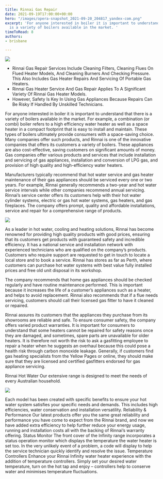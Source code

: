 ```yaml
---
title: Rinnai Gas Repair
date: 2021-09-19T17:00:00+00:00
hero: "/images/opera-snapshot_2021-09-20_204817_yandex-com.png"
excerpt: 'For anyone interested in boiler it is important to understand that there
  is a variety of boilers available in the market. '
timeToRead: 8
authors:
- brisbane

---
```

![](https://web.archive.org/web/20210303115206im_/https://gasplumbersbrisbane.com.au/content/images/2021/02/download--7-.png)

* Rinnai Gas Repair Services Include Cleaning Filters, Cleaning Flues On Flued Heater Models, And Cleaning Burners And Checking Pressure. This Also Includes Gas Heater Repairs And Servicing Of Portable Gas Heaters.
* Rinnai Gas Heater Service And Gas Repair Applies To A Significant Variety Of Rinnai Gas Heater Models.
* However, Safety Is Key In Using Gas Appliances Because Repairs Can Be Risky If Handled By Unskilled Technicians.

For anyone interested in boiler it is important to understand that there is a variety of boilers available in the market. For example, a combination (or combi) boiler refers to a high efficiency water heater as well as a space heater in a compact footprint that is easy to install and maintain. These types of boilers ultimately provide consumers with a space-saving choice. Many companies offer such products, and Rinnai is one of the innovative companies that offers its customers a variety of boilers. These appliances are also cost-effective, saving customers on significant amounts of money. Gas companies offer various products and services that include installation and servicing of gas appliances, installation and conversion of LPG gas, and provision of high quality and high-efficiency water heaters.

Manufacturers typically recommend that hot water service and gas heater maintenance of their gas appliances should be serviced every one or two years. For example, Rinnai generally recommends a two-year and hot water service intervals while other companies recommend annual servicing. Rinnai’s service center offers its customers help with their hot water cylinder systems, electric or gas hot water systems, gas heaters, and gas fireplaces. The company offers prompt, quality and affordable installations, service and repair for a comprehensive range of products.

![](https://web.archive.org/web/20210303115206im_/https://gasplumbersbrisbane.com.au/content/images/2021/02/download--9--2.png)

As a leader in hot water, cooling and heating solutions, Rinnai has become renowned for providing high quality products with good prices, ensuring that its customers get products with guaranteed safety and incredible efficiency. It has a national service and installation network with experienced technicians who are qualified on the company’s products. Customers who require support are requested to get in touch to locate a local store and to book a service. Rinnai has stores as far as Perth, where customers can purchase hot water systems with best value fully installed prices and free old unit disposal in its workshop.

The company recommends that home gas appliances should be checked regularly and have routine maintenance performed. This is important because it increases the life of a customer’s appliances such as a heater, and helps to avoid replacement. Rinnai also recommends that if a flue needs servicing, customers should call their licensed gas fitter to have it cleaned or repaired.

Rinnai assures its customers that the appliances they purchase from its showrooms are reliable and safe. To ensure consumer safety, the company offers varied product warranties. It is important for consumers to understand that some heaters cannot be repaired for safety reasons once they are damaged, and sometimes, spare parts are unavailable for older heaters. It is therefore not worth the risk to ask a gasfitting employee to repair a heater when he suggests an overhaul because this could pose a health risk through carbon monoxide leakage. Generally, if customers find gas heating specialists from the Yellow Pages or online, they should make sure that they are licensed and certified gasfitters endorsed for gas appliance servicing.

Rinnai Hot Water Our extensive range is designed to meet the needs of every Australian household.

![](https://web.archive.org/web/20210303115206im_/https://gasplumbersbrisbane.com.au/content/images/2021/02/cde640_46d60e91fbe14f60a681833c3141575d.jpg)

  
Each model has been created with specific benefits to ensure your hot water system satisfies your specific needs and demands. This includes high efficiencies, water conservation and installation versatility. Reliability & Performance Our latest products offer you the same great reliability and performance you have come to expect from the Rinnai brand, and now we have added extra efficiency to help further reduce your energy usage, running and installation costs all with the backing of Rinnai’s warranty offering. Status Monitor The front cover of the Infinity range incorporates a status operation monitor which displays the temperature the water heater is set too. In the very unlikely event of a problem, a code will display to help the service technician quickly identify and resolve the issue. Temperature Controllers Enhance your Rinnai Infinity water heater experience with the addition of temperature controllers. Simply set your desired water temperature, turn on the hot tap and enjoy – controllers help to conserve water and minimises temperature fluctuations.